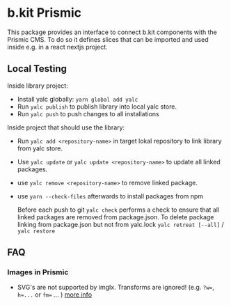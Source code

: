 # b.kit Prismic

This package provides an interface to connect b.kit components with the Prismic CMS. To do so it defines slices that can be imported and used inside e.g. in a react nextjs project.

## Local Testing

Inside library project:

-   Install yalc globally: `yarn global add yalc`
-   Run `yalc publish` to publish library into local yalc store.
-   Run `yalc push` to push changes to all installations

Inside project that should use the library:

-   Run `yalc add <repository-name>` in target lokal repository to link library from yalc store.
-   Use `yalc update` or `yalc update <repository-name>` to update all linked packages.
-   use `yalc remove <repository-name>` to remove linked package.
-   use `yarn --check-files` afterwards to install packages from npm

    Before each push to git `yalc check` performs a check to ensure that all linked packages are removed from package.json. To delete package linking from package.json but not from yalc.lock `yalc retreat [--all]` / `yalc restore`

## FAQ

### Images in Prismic

-   SVG's are not supported by imgIx. Transforms are ignored! (e.g. `?w=`, `h=...` or `fm=` ... ) [more info](https://support.imgix.com/hc/en-us/articles/204280985#svg_s)
